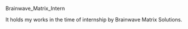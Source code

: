 Brainwave_Matrix_Intern        

It holds my works in the time of internship by Brainwave Matrix Solutions.

